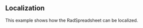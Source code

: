 ##  Localization 

This example shows how the RadSpreadsheet can be localized.

[//]: <keywords: language, translate, translation>